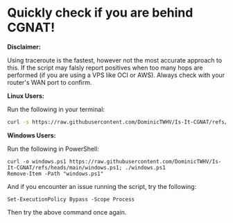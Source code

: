 # Quickly check if you are behind CGNAT!


**Disclaimer:**

Using traceroute is the fastest, however not the most accurate approach to this. If the script may falsly report positives when too many hops are performed (if you are using a VPS like OCI or AWS). Always check with your router's WAN port to confirm.

**Linux Users:**

Run the following in your terminal:

```bash
curl -s https://raw.githubusercontent.com/DominicTWHV/Is-It-CGNAT/refs/heads/main/linux.sh | bash
```

**Windows Users:**

Run the following in PowerShell:

```shell
curl -o windows.ps1 https://raw.githubusercontent.com/DominicTWHV/Is-It-CGNAT/refs/heads/main/windows.ps1; ./windows.ps1
Remove-Item -Path "windows.ps1"
```

And if you encounter an issue running the script, try the following:

```shell
Set-ExecutionPolicy Bypass -Scope Process
```

Then try the above command once again.


